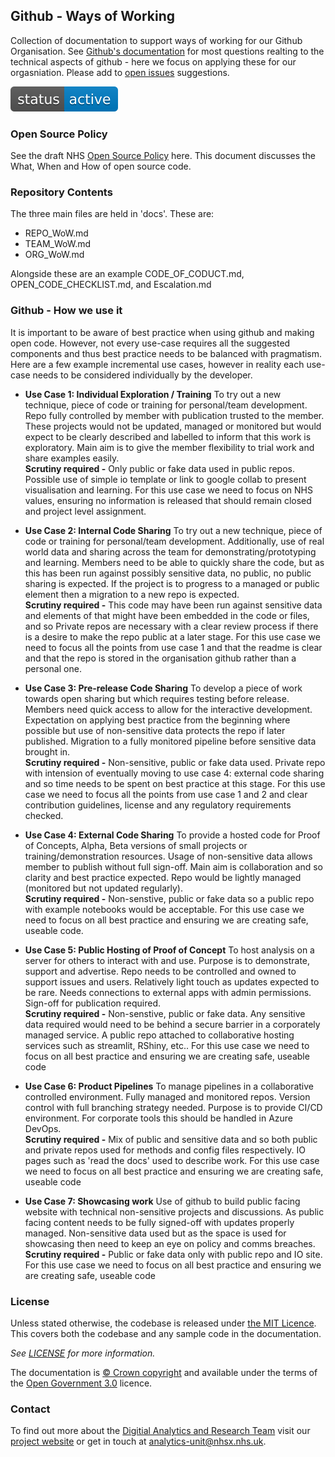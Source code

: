 ## Github - Ways of Working

Collection of documentation to support ways of working for our Github Organisation.  See [Github's documentation](https://docs.github.com/en) for most questions realting to the technical aspects of github - here we focus on applying these for our orgasniation. Please add to [open issues](https://github.com/nhsengland/github-WoW/issues) suggestions.

[![status: active](https://github.com/GIScience/badges/raw/master/status/active.svg)](https://github.com/GIScience/badges#active)

### Open Source Policy

See the draft NHS [Open Source Policy](https://github.com/nhsx/open-source-policy/blob/main/open-source-policy.md#e-assurance-requirements) here.  This document discusses the What, When and How of open source code.

### Repository Contents

The three main files are held in 'docs'.  These are:
- REPO_WoW.md
- TEAM_WoW.md
- ORG_WoW.md

Alongside these are an example CODE_OF_CODUCT.md, OPEN_CODE_CHECKLIST.md, and Escalation.md

### Github - How we use it

It is important to be aware of best practice when using github and making open code.  However, not every use-case requires all the suggested components and thus best practice needs to be balanced with pragmatism.  Here are a few example incremental use cases, however in reality each use-case needs to be considered individually by the developer. 

- **Use Case 1: Individual Exploration / Training** 
To try out a new technique, piece of code or training for personal/team development.   Repo fully controlled by member with publication trusted to the member.   These projects would not be updated, managed or monitored but would expect to be clearly described and labelled to inform that this work is exploratory.  Main aim is to give the member flexibility to trial work and share examples easily.  \
**Scrutiny required -** Only public or fake data used in public repos.  Possible use of simple io template or link to google collab to present visualisation and learning.  For this use case we need to focus on NHS values, ensuring no information is released that should remain closed and project level assignment.

- **Use Case 2: Internal Code Sharing** 
To try out a new technique, piece of code or training for personal/team development.  Additionally, use of real world data and sharing across the team for demonstrating/prototyping and learning.    Members need to be able to quickly share the code, but as this has been run against possibly sensitive data, no public, no public sharing is expected.  If the project is to progress to a managed or public element then a migration to a new repo is expected. \
**Scrutiny required -** This code may have been run against sensitive data and elements of that might have been embedded in the code or files, and so Private repos are necessary with a clear review process if there is a desire to make the repo public at a later stage.  For this use case we need to focus all the points from use case 1 and that the readme is clear and that the repo is stored in the organisation github rather than a personal one.

- **Use Case 3: Pre-release Code Sharing** 
To develop a piece of work towards open sharing but which requires testing before release.  Members need quick access to allow for the interactive development.  Expectation on applying best practice from the beginning where possible but use of non-sensitive data protects the repo if later published.  Migration to a fully monitored pipeline before sensitive data brought in. \
**Scrutiny required -** Non-sensitive, public or fake data used.  Private repo with intension of eventually moving to use case 4: external code sharing and so time needs to be spent on best practice at this stage.  For this use case we need to focus all the points from use case 1 and 2 and clear contribution guidelines, license and any regulatory requirements checked.

- **Use Case 4: External Code Sharing** 
To provide a hosted code for Proof of Concepts, Alpha, Beta versions of small projects or training/demonstration resources.  Usage of non-sensitive data allows member to publish without full sign-off.  Main aim is collaboration and so clarity and best practice expected.  Repo would be lightly managed (monitored but not updated regularly). \
**Scrutiny required -** Non-senstive, public or fake data so a public repo with example notebooks would be acceptable.  For this use case we need to focus on all best practice and ensuring we are creating safe, useable code.

- **Use Case 5: Public Hosting of Proof of Concept** 
To host analysis on a server for others to interact with and use.  Purpose is to demonstrate, support and advertise.  Repo needs to be controlled and owned to support issues and users.  Relatively light touch as updates expected to be rare.  Needs connections to external apps with admin permissions.  Sign-off for publication required. \
**Scrutiny required -** Non-senstive, public or fake data.  Any sensitive data required would need to be behind a secure barrier in a corporately managed service.  A public repo attached to collaborative hosting services such as streamlit, RShiny, etc..  For this use case we need to focus on all best practice and ensuring we are creating safe, useable code

- **Use Case 6: Product Pipelines** 
To manage pipelines in a collaborative controlled environment.  Fully managed and monitored repos.  Version control with full branching strategy needed.  Purpose is to provide CI/CD environment.  For corporate tools this should be handled in Azure DevOps. \
**Scrutiny required -** Mix of public and sensitive data and so both public and private repos used for methods and config files respectively.   IO pages such as 'read the docs' used to describe work.  For this use case we need to focus on all best practice and ensuring we are creating safe, useable code

- **Use Case 7: Showcasing work** 
Use of github to build public facing website with technical non-sensitive projects and discussions.  As public facing content needs to be fully signed-off with updates properly managed.  Non-sensitive data used but as the space is used for showcasing then need to keep an eye on policy and comms breaches. \
**Scrutiny required -** Public or fake data only with public repo and IO site.  For this use case we need to focus on all best practice and ensuring we are creating safe, useable code


### License

Unless stated otherwise, the codebase is released under [the MIT Licence](https://opensource.org/licenses/MIT).
This covers both the codebase and any sample code in the documentation.

_See [LICENSE](./LICENSE) for more information._

The documentation is [© Crown copyright][copyright] and available under the terms
of the [Open Government 3.0][ogl] licence.

[mit]: LICENCE
[copyright]: http://www.nationalarchives.gov.uk/information-management/re-using-public-sector-information/uk-government-licensing-framework/crown-copyright/
[ogl]: http://www.nationalarchives.gov.uk/doc/open-government-licence/version/3/

### Contact

To find out more about the [Digitial Analytics and Research Team](https://www.nhsx.nhs.uk/key-tools-and-info/nhsx-analytics-unit/) visit our [project website](https://nhsx.github.io/AnalyticsUnit/projects.html) or get in touch at [analytics-unit@nhsx.nhs.uk](mailto:analytics-unit@nhsx.nhs.uk).
